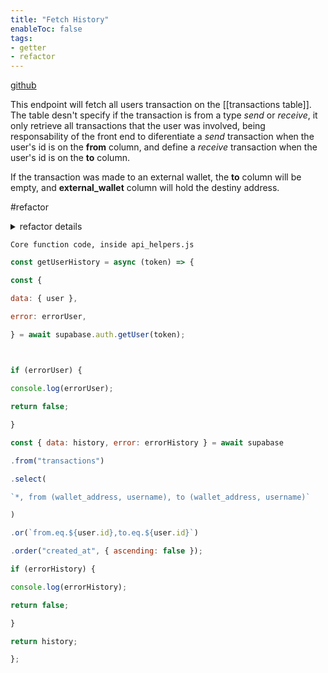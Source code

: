 ```yaml
---
title: "Fetch History"
enableToc: false
tags: 
- getter
- refactor
---
```


[github](https://github.com/AlexandreColauto/conpay-backend/blob/main/pages/api/fetchHistory.js)






This endpoint will fetch all users transaction on the [[transactions table]]. The table desn't specify if the transaction is from a type *send* or *receive*, it only retrieve all transactions that the user was involved, being responsability of the front end to diferentiate a *send* transaction when the user's id is on the **from** column, and define a *receive* transaction when the user's id is on the **to** column.

If the transaction was made to an external wallet, the **to** column will be empty, and **external_wallet** column will hold the destiny address.


#refactor
<details>
<summary>refactor details</summary>

currently conpay will only register outgoing transactions (from conpay to external wallet), to register ongoing transactions a blockchain event watcher must be implemented for pooling on chain transactions and populate  [[transactions table]] accourdingly, but this is not a priority now

</details>





	Core function code, inside api_helpers.js
``` Javascript
const getUserHistory = async (token) => {

const {

data: { user },

error: errorUser,

} = await supabase.auth.getUser(token);

  

if (errorUser) {

console.log(errorUser);

return false;

}

const { data: history, error: errorHistory } = await supabase

.from("transactions")

.select(

`*, from (wallet_address, username), to (wallet_address, username)`

)

.or(`from.eq.${user.id},to.eq.${user.id}`)

.order("created_at", { ascending: false });

if (errorHistory) {

console.log(errorHistory);

return false;

}

return history;

};

```